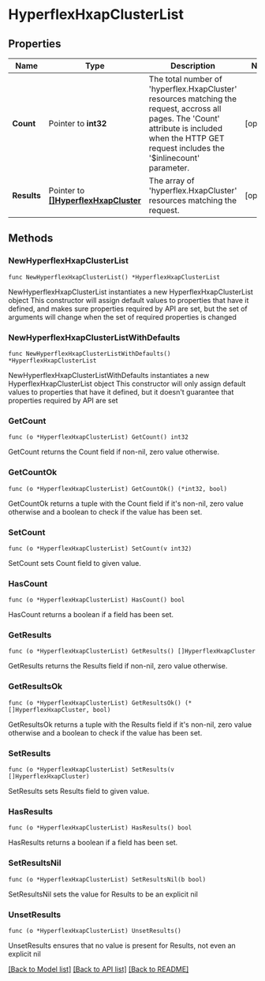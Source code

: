 # HyperflexHxapClusterList

## Properties

Name | Type | Description | Notes
------------ | ------------- | ------------- | -------------
**Count** | Pointer to **int32** | The total number of &#39;hyperflex.HxapCluster&#39; resources matching the request, accross all pages. The &#39;Count&#39; attribute is included when the HTTP GET request includes the &#39;$inlinecount&#39; parameter. | [optional] 
**Results** | Pointer to [**[]HyperflexHxapCluster**](HyperflexHxapCluster.md) | The array of &#39;hyperflex.HxapCluster&#39; resources matching the request. | [optional] 

## Methods

### NewHyperflexHxapClusterList

`func NewHyperflexHxapClusterList() *HyperflexHxapClusterList`

NewHyperflexHxapClusterList instantiates a new HyperflexHxapClusterList object
This constructor will assign default values to properties that have it defined,
and makes sure properties required by API are set, but the set of arguments
will change when the set of required properties is changed

### NewHyperflexHxapClusterListWithDefaults

`func NewHyperflexHxapClusterListWithDefaults() *HyperflexHxapClusterList`

NewHyperflexHxapClusterListWithDefaults instantiates a new HyperflexHxapClusterList object
This constructor will only assign default values to properties that have it defined,
but it doesn't guarantee that properties required by API are set

### GetCount

`func (o *HyperflexHxapClusterList) GetCount() int32`

GetCount returns the Count field if non-nil, zero value otherwise.

### GetCountOk

`func (o *HyperflexHxapClusterList) GetCountOk() (*int32, bool)`

GetCountOk returns a tuple with the Count field if it's non-nil, zero value otherwise
and a boolean to check if the value has been set.

### SetCount

`func (o *HyperflexHxapClusterList) SetCount(v int32)`

SetCount sets Count field to given value.

### HasCount

`func (o *HyperflexHxapClusterList) HasCount() bool`

HasCount returns a boolean if a field has been set.

### GetResults

`func (o *HyperflexHxapClusterList) GetResults() []HyperflexHxapCluster`

GetResults returns the Results field if non-nil, zero value otherwise.

### GetResultsOk

`func (o *HyperflexHxapClusterList) GetResultsOk() (*[]HyperflexHxapCluster, bool)`

GetResultsOk returns a tuple with the Results field if it's non-nil, zero value otherwise
and a boolean to check if the value has been set.

### SetResults

`func (o *HyperflexHxapClusterList) SetResults(v []HyperflexHxapCluster)`

SetResults sets Results field to given value.

### HasResults

`func (o *HyperflexHxapClusterList) HasResults() bool`

HasResults returns a boolean if a field has been set.

### SetResultsNil

`func (o *HyperflexHxapClusterList) SetResultsNil(b bool)`

 SetResultsNil sets the value for Results to be an explicit nil

### UnsetResults
`func (o *HyperflexHxapClusterList) UnsetResults()`

UnsetResults ensures that no value is present for Results, not even an explicit nil

[[Back to Model list]](../README.md#documentation-for-models) [[Back to API list]](../README.md#documentation-for-api-endpoints) [[Back to README]](../README.md)


